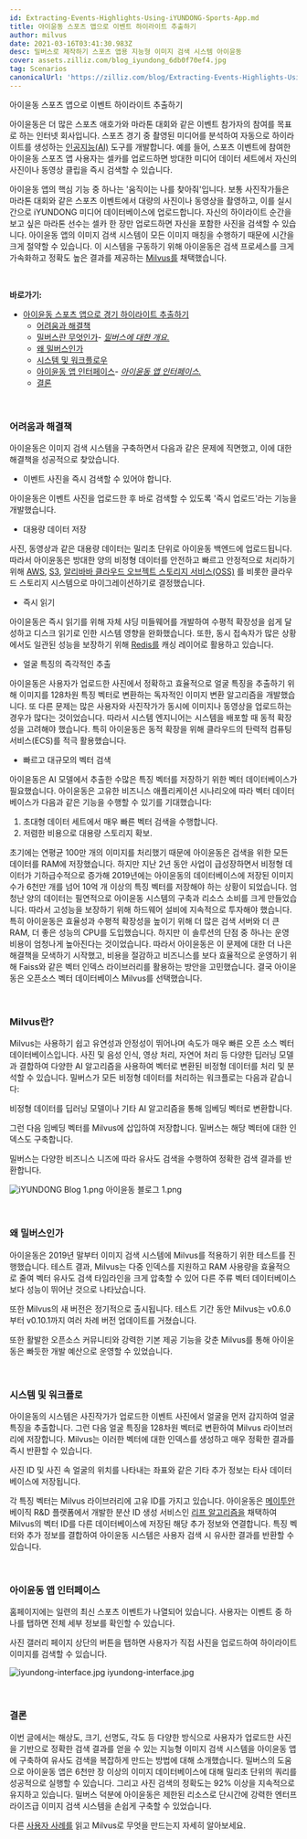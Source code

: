 ```yaml
---
id: Extracting-Events-Highlights-Using-iYUNDONG-Sports-App.md
title: 아이윤동 스포츠 앱으로 이벤트 하이라이트 추출하기
author: milvus
date: 2021-03-16T03:41:30.983Z
desc: 밀버스로 제작하기 스포츠 앱용 지능형 이미지 검색 시스템 아이윤동
cover: assets.zilliz.com/blog_iyundong_6db0f70ef4.jpg
tag: Scenarios
canonicalUrl: 'https://zilliz.com/blog/Extracting-Events-Highlights-Using-iYUNDONG-Sports-App'
---
```

<custom-h1>아이윤동 스포츠 앱으로 이벤트 하이라이트 추출하기</custom-h1><p>아이윤동은 더 많은 스포츠 애호가와 마라톤 대회와 같은 이벤트 참가자의 참여를 목표로 하는 인터넷 회사입니다. 스포츠 경기 중 촬영된 미디어를 분석하여 자동으로 하이라이트를 생성하는 <a href="https://en.wikipedia.org/wiki/Artificial_intelligence">인공지능(AI)</a> 도구를 개발합니다. 예를 들어, 스포츠 이벤트에 참여한 아이윤동 스포츠 앱 사용자는 셀카를 업로드하면 방대한 미디어 데이터 세트에서 자신의 사진이나 동영상 클립을 즉시 검색할 수 있습니다.</p>
<p>아이윤동 앱의 핵심 기능 중 하나는 '움직이는 나를 찾아줘'입니다.  보통 사진작가들은 마라톤 대회와 같은 스포츠 이벤트에서 대량의 사진이나 동영상을 촬영하고, 이를 실시간으로 iYUNDONG 미디어 데이터베이스에 업로드합니다. 자신의 하이라이트 순간을 보고 싶은 마라톤 선수는 셀카 한 장만 업로드하면 자신을 포함한 사진을 검색할 수 있습니다. 아이윤동 앱의 이미지 검색 시스템이 모든 이미지 매칭을 수행하기 때문에 시간을 크게 절약할 수 있습니다. 이 시스템을 구동하기 위해 아이윤동은 검색 프로세스를 크게 가속화하고 정확도 높은 결과를 제공하는 <a href="https://milvus.io/">Milvus를</a> 채택했습니다.</p>
<p><br/></p>
<p><strong>바로가기:</strong></p>
<ul>
<li><a href="#extracting-event-highlights-using-iyundong-sports-app">아이윤동 스포츠 앱으로 경기 하이라이트 추출하기</a><ul>
<li><a href="#difficulties-and-solutions">어려움과 해결책</a></li>
<li><a href="#what-is-milvus">밀버스란 무엇인가</a>- <a href="#an-overview-of-milvus"><em>밀버스에 대한 개요.</em></a></li>
<li><a href="#why-milvus">왜 밀버스인가</a></li>
<li><a href="#system-and-workflow">시스템 및 워크플로우</a></li>
<li><a href="#iyundong-app-interface">아이윤동 앱 인터페이스</a>- <a href="#iyundong-app-interface-1"><em>아이윤동 앱 인터페이스.</em></a></li>
<li><a href="#conclusion">결론</a></li>
</ul></li>
</ul>
<p><br/></p>
<h3 id="Difficulties-and-solutions" class="common-anchor-header">어려움과 해결책</h3><p>아이윤동은 이미지 검색 시스템을 구축하면서 다음과 같은 문제에 직면했고, 이에 대한 해결책을 성공적으로 찾았습니다.</p>
<ul>
<li>이벤트 사진을 즉시 검색할 수 있어야 합니다.</li>
</ul>
<p>아이윤동은 이벤트 사진을 업로드한 후 바로 검색할 수 있도록 '즉시 업로드'라는 기능을 개발했습니다.</p>
<ul>
<li>대용량 데이터 저장</li>
</ul>
<p>사진, 동영상과 같은 대용량 데이터는 밀리초 단위로 아이윤동 백엔드에 업로드됩니다. 따라서 아이윤동은 방대한 양의 비정형 데이터를 안전하고 빠르고 안정적으로 처리하기 위해 <a href="https://aws.amazon.com/">AWS</a>, <a href="https://aws.amazon.com/s3/?nc1=h_ls">S3</a>, <a href="https://www.alibabacloud.com/product/oss">알리바바 클라우드 오브젝트 스토리지 서비스(OSS)</a> 를 비롯한 클라우드 스토리지 시스템으로 마이그레이션하기로 결정했습니다.</p>
<ul>
<li>즉시 읽기</li>
</ul>
<p>아이윤동은 즉시 읽기를 위해 자체 샤딩 미들웨어를 개발하여 수평적 확장성을 쉽게 달성하고 디스크 읽기로 인한 시스템 영향을 완화했습니다. 또한, 동시 접속자가 많은 상황에서도 일관된 성능을 보장하기 위해 <a href="https://redis.io/">Redis를</a> 캐싱 레이어로 활용하고 있습니다.</p>
<ul>
<li>얼굴 특징의 즉각적인 추출</li>
</ul>
<p>아이윤동은 사용자가 업로드한 사진에서 정확하고 효율적으로 얼굴 특징을 추출하기 위해 이미지를 128차원 특징 벡터로 변환하는 독자적인 이미지 변환 알고리즘을 개발했습니다. 또 다른 문제는 많은 사용자와 사진작가가 동시에 이미지나 동영상을 업로드하는 경우가 많다는 것이었습니다. 따라서 시스템 엔지니어는 시스템을 배포할 때 동적 확장성을 고려해야 했습니다. 특히 아이윤동은 동적 확장을 위해 클라우드의 탄력적 컴퓨팅 서비스(ECS)를 적극 활용했습니다.</p>
<ul>
<li>빠르고 대규모의 벡터 검색</li>
</ul>
<p>아이윤동은 AI 모델에서 추출한 수많은 특징 벡터를 저장하기 위한 벡터 데이터베이스가 필요했습니다. 아이윤동은 고유한 비즈니스 애플리케이션 시나리오에 따라 벡터 데이터베이스가 다음과 같은 기능을 수행할 수 있기를 기대했습니다:</p>
<ol>
<li>초대형 데이터 세트에서 매우 빠른 벡터 검색을 수행합니다.</li>
<li>저렴한 비용으로 대용량 스토리지 확보.</li>
</ol>
<p>초기에는 연평균 100만 개의 이미지를 처리했기 때문에 아이윤동은 검색을 위한 모든 데이터를 RAM에 저장했습니다. 하지만 지난 2년 동안 사업이 급성장하면서 비정형 데이터가 기하급수적으로 증가해 2019년에는 아이윤동의 데이터베이스에 저장된 이미지 수가 6천만 개를 넘어 10억 개 이상의 특징 벡터를 저장해야 하는 상황이 되었습니다. 엄청난 양의 데이터는 필연적으로 아이윤동 시스템의 구축과 리소스 소비를 크게 만들었습니다. 따라서 고성능을 보장하기 위해 하드웨어 설비에 지속적으로 투자해야 했습니다. 특히 아이윤동은 효율성과 수평적 확장성을 높이기 위해 더 많은 검색 서버와 더 큰 RAM, 더 좋은 성능의 CPU를 도입했습니다. 하지만 이 솔루션의 단점 중 하나는 운영 비용이 엄청나게 높아진다는 것이었습니다. 따라서 아이윤동은 이 문제에 대한 더 나은 해결책을 모색하기 시작했고, 비용을 절감하고 비즈니스를 보다 효율적으로 운영하기 위해 Faiss와 같은 벡터 인덱스 라이브러리를 활용하는 방안을 고민했습니다. 결국 아이윤동은 오픈소스 벡터 데이터베이스 Milvus를 선택했습니다.</p>
<p><br/></p>
<h3 id="What-is-Milvus" class="common-anchor-header">Milvus란?</h3><p>Milvus는 사용하기 쉽고 유연성과 안정성이 뛰어나며 속도가 매우 빠른 오픈 소스 벡터 데이터베이스입니다. 사진 및 음성 인식, 영상 처리, 자연어 처리 등 다양한 딥러닝 모델과 결합하여 다양한 AI 알고리즘을 사용하여 벡터로 변환된 비정형 데이터를 처리 및 분석할 수 있습니다. 밀버스가 모든 비정형 데이터를 처리하는 워크플로는 다음과 같습니다:</p>
<p>비정형 데이터를 딥러닝 모델이나 기타 AI 알고리즘을 통해 임베딩 벡터로 변환합니다.</p>
<p>그런 다음 임베딩 벡터를 Milvus에 삽입하여 저장합니다. 밀버스는 해당 벡터에 대한 인덱스도 구축합니다.</p>
<p>밀버스는 다양한 비즈니스 니즈에 따라 유사도 검색을 수행하여 정확한 검색 결과를 반환합니다.</p>
<p>
  
   <span class="img-wrapper"> <img translate="no" src="https://assets.zilliz.com/i_YUNDONG_Blog_1_d8abe065ae.png" alt="iYUNDONG Blog 1.png" class="doc-image" id="iyundong-blog-1.png" />
   </span> <span class="img-wrapper"> <span>아이윤동 블로그 1.png</span> </span></p>
<p><br/></p>
<h3 id="Why-Milvus" class="common-anchor-header">왜 밀버스인가</h3><p>아이윤동은 2019년 말부터 이미지 검색 시스템에 Milvus를 적용하기 위한 테스트를 진행했습니다. 테스트 결과, Milvus는 다중 인덱스를 지원하고 RAM 사용량을 효율적으로 줄여 벡터 유사도 검색 타임라인을 크게 압축할 수 있어 다른 주류 벡터 데이터베이스보다 성능이 뛰어난 것으로 나타났습니다.</p>
<p>또한 Milvus의 새 버전은 정기적으로 출시됩니다. 테스트 기간 동안 Milvus는 v0.6.0부터 v0.10.1까지 여러 차례 버전 업데이트를 거쳤습니다.</p>
<p>또한 활발한 오픈소스 커뮤니티와 강력한 기본 제공 기능을 갖춘 Milvus를 통해 아이윤동은 빠듯한 개발 예산으로 운영할 수 있었습니다.</p>
<p><br/></p>
<h3 id="System-and-Workflow" class="common-anchor-header">시스템 및 워크플로</h3><p>아이윤동의 시스템은 사진작가가 업로드한 이벤트 사진에서 얼굴을 먼저 감지하여 얼굴 특징을 추출합니다. 그런 다음 얼굴 특징을 128차원 벡터로 변환하여 Milvus 라이브러리에 저장합니다. Milvus는 이러한 벡터에 대한 인덱스를 생성하고 매우 정확한 결과를 즉시 반환할 수 있습니다.</p>
<p>사진 ID 및 사진 속 얼굴의 위치를 나타내는 좌표와 같은 기타 추가 정보는 타사 데이터베이스에 저장됩니다.</p>
<p>각 특징 벡터는 Milvus 라이브러리에 고유 ID를 가지고 있습니다. 아이윤동은 <a href="https://about.meituan.com/en">메이투안</a> 베이직 R&amp;D 플랫폼에서 개발한 분산 ID 생성 서비스인 <a href="https://github.com/Meituan-Dianping/Leaf">리프 알고리즘을</a> 채택하여 Milvus의 벡터 ID를 다른 데이터베이스에 저장된 해당 추가 정보와 연결합니다. 특징 벡터와 추가 정보를 결합하여 아이윤동 시스템은 사용자 검색 시 유사한 결과를 반환할 수 있습니다.</p>
<p><br/></p>
<h3 id="iYUNDONG-App-Interface" class="common-anchor-header">아이윤동 앱 인터페이스</h3><p>홈페이지에는 일련의 최신 스포츠 이벤트가 나열되어 있습니다. 사용자는 이벤트 중 하나를 탭하면 전체 세부 정보를 확인할 수 있습니다.</p>
<p>사진 갤러리 페이지 상단의 버튼을 탭하면 사용자가 직접 사진을 업로드하여 하이라이트 이미지를 검색할 수 있습니다.</p>
<p>
  
   <span class="img-wrapper"> <img translate="no" src="https://assets.zilliz.com/iyundong_interface_3da684d206.jpg" alt="iyundong-interface.jpg" class="doc-image" id="iyundong-interface.jpg" />
   </span> <span class="img-wrapper"> <span>iyundong-interface.jpg</span> </span></p>
<p><br/></p>
<h3 id="Conclusion" class="common-anchor-header">결론</h3><p>이번 글에서는 해상도, 크기, 선명도, 각도 등 다양한 방식으로 사용자가 업로드한 사진을 기반으로 정확한 검색 결과를 얻을 수 있는 지능형 이미지 검색 시스템을 아이윤동 앱에 구축하여 유사도 검색을 복잡하게 만드는 방법에 대해 소개했습니다. 밀버스의 도움으로 아이윤동 앱은 6천만 장 이상의 이미지 데이터베이스에 대해 밀리초 단위의 쿼리를 성공적으로 실행할 수 있습니다. 그리고 사진 검색의 정확도는 92% 이상을 지속적으로 유지하고 있습니다. 밀버스 덕분에 아이윤동은 제한된 리소스로 단시간에 강력한 엔터프라이즈급 이미지 검색 시스템을 손쉽게 구축할 수 있었습니다.</p>
<p>다른 <a href="https://zilliz.com/user-stories">사용자 사례를</a> 읽고 Milvus로 무엇을 만드는지 자세히 알아보세요.</p>
